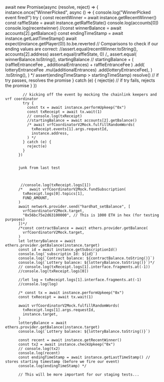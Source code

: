 await new Promise(async (resolve, reject) => {
instance.once("WinnerPicked", async () => {
console.log("WinnerPicked event fired!")
try {
const recentWinner = await instance.getRecentWinner()
const raffleState = await instance.getRaffleState()
console.log(accounts[0])
console.log(recentwinner)
//const winnerBalance = await accounts[2].getBalance()
const endingTimeStamp = await instance.getLastTimeStamp()
await expect(instance.getPlayer(0)).to.be.reverted
// Comparisons to check if our ending values are correct:
//assert.equal(recentWinner.toString(), accounts[2].address)
assert.equal(raffleState, 0)
/_ assert.equal(
winnerBalance.toString(),
startingBalance // startingBalance + ( (raffleEntranceFee _ additionalEntrances) + raffleEntranceFee )
.add(
lotteryEntranceFee
.mul(additionalEntrances)
.add(lotteryEntranceFee),
)
.toString(),
) \*/
assert(endingTimeStamp > startingTimeStamp)
resolve() // if try passes, resolves the promise
} catch (e) {
reject(e) // if try fails, rejects the promise
}
})

            // kicking off the event by mocking the chainlink keepers and vrf coordinator
            try {
              const tx = await instance.performUpkeep("0x")
              const txReceipt = await tx.wait(1)
              // console.log(txReceipt)
              //startingBalance = await accounts[2].getBalance()
              /* await vrfCoordinatorV2Mock.fulfillRandomWords(
                txReceipt.events[1].args.requestId,
                instance.address,
              ) */
            } catch (e) {
              reject(e)
            }
          })


          junk from last test



           //console.log(txReceipt.logs[1])
          /*   await vrfCoordinatorV2Mock.fundSubscription(
            txReceipt.logs[0].topics[1],
            FUND_AMOUNT,
          )
          await network.provider.send("hardhat_setBalance", [
            vrfCoordinatorV2Mock.target,
            "0x56bc75e2d63100000", // This is 1000 ETH in hex (for testing purposes)
          ])*/
          /*const contractBalance = await ethers.provider.getBalance(
            vrfCoordinatorV2Mock.target,
          )
          let lotteryBalance = await ethers.provider.getBalance(instance.target)
          const id = await instance.getSubscriptionId()
          console.log(`subscriptin Id: ${id}`)
          console.log(`Contract balance: ${contractBalance.toString()}`)
          console.log(`Lottery balance: ${lotteryBalance.toString()}`)*/
          // console.log(txReceipt.logs[1].interface.fragments.at(-1))
          //console.log(txReceipt.logs[0])

          //let log = txReceipt.logs[1].interface.fragments.at(-1)
          //console.log(log)

          /* const tx = await instance.performUpkeep("0x")
          const txReceipt = await tx.wait(1)

          await vrfCoordinatorV2Mock.fulfillRandomWords(
            txReceipt.logs[1].args.requestId,
            instance.target,
          )
          lotteryBalance = await ethers.provider.getBalance(instance.target)
          console.log(`Lottery balance: ${lotteryBalance.toString()}`)

          const recent = await instance.getRecentWinner()
          const tx2 = await instance.checkUpkeep("0x")
          // console.log(tx2)
          console.log(recent)
          const endingTimeStamp = await instance.getLastTimeStamp() // stores starting timestamp (before we fire our event)
          console.log(endingTimeStamp) */

          // This will be more important for our staging tests...
